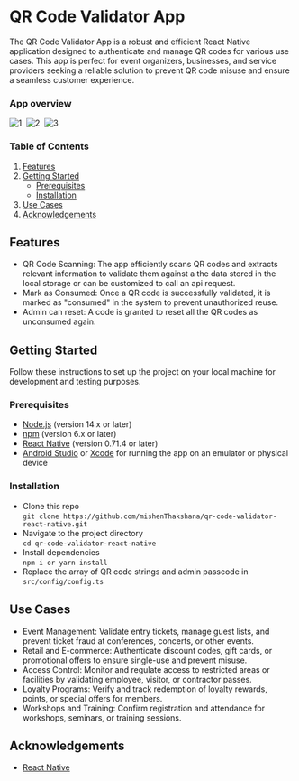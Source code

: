 # QR Code Validator App

The QR Code Validator App is a robust and efficient React Native application designed to authenticate and manage QR codes for various use cases. This app is perfect for event organizers, businesses, and service providers seeking a reliable solution to prevent QR code misuse and ensure a seamless customer experience.

### App overview 
![1](https://user-images.githubusercontent.com/102714819/229726948-73bc41db-fdd4-4bcf-9753-276f09aae5cb.png)&nbsp;&nbsp;![2](https://user-images.githubusercontent.com/102714819/229727068-c9725eb4-4ed3-4e63-a753-6f1aa881c8bb.png)&nbsp;&nbsp;![3](https://user-images.githubusercontent.com/102714819/229727479-f41f8da4-401a-4de2-9a5a-36ac910403c2.png)

### Table of Contents
1. [Features](#features)
2. [Getting Started](#getting-started)
   - [Prerequisites](#prerequisites)
   - [Installation](#installation)
3. [Use Cases](#use-cases)
4. [Acknowledgements](#acknowledgements)

## Features
* QR Code Scanning: The app efficiently scans QR codes and extracts relevant information to validate them against a the data stored in the local storage or can be customized to call an api request.
* Mark as Consumed: Once a QR code is successfully validated, it is marked as "consumed" in the system to prevent unauthorized reuse.
* Admin can reset: A code is granted to reset all the QR codes as unconsumed again.

## Getting Started
Follow these instructions to set up the project on your local machine for development and testing purposes.

### Prerequisites
* [Node.js](https://nodejs.org/) (version 14.x or later)
* [npm](https://www.npmjs.com/) (version 6.x or later)
* [React Native](https://reactnative.dev/) (version 0.71.4 or later)
* [Android Studio](https://developer.android.com/studio) or [Xcode](https://developer.apple.com/xcode/) for running the app on an emulator or physical device

### Installation
 - Clone this repo\
  ```git clone https://github.com/mishenThakshana/qr-code-validator-react-native.git```
 - Navigate to the project directory\
  ```cd qr-code-validator-react-native```
 - Install dependencies\
  ```npm i or yarn install```
 - Replace the array of QR code strings and admin passcode in ```src/config/config.ts```

## Use Cases
* Event Management: Validate entry tickets, manage guest lists, and prevent ticket fraud at conferences, concerts, or other events.
* Retail and E-commerce: Authenticate discount codes, gift cards, or promotional offers to ensure single-use and prevent misuse.
* Access Control: Monitor and regulate access to restricted areas or facilities by validating employee, visitor, or contractor passes.
* Loyalty Programs: Verify and track redemption of loyalty rewards, points, or special offers for members.
* Workshops and Training: Confirm registration and attendance for workshops, seminars, or training sessions.

## Acknowledgements
* [React Native](https://reactnative.dev/)
    
